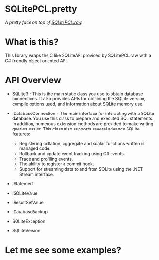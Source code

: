 SQLitePCL.pretty
================
*A pretty face on top of [SQLitePCL.raw](https://github.com/ericsink/SQLitePCL.raw).* 

# What is this?

This library wraps the C like SQLiteAPI provided by SQLitePCL.raw with a C# friendly object oriented API. 

# API Overview

* SQLite3 - This is the main static class you use to obtain database connections. It also provides APIs for obtaining the SQLite version, compile options used, and information about SQLite memory use.

* IDatabaseConnection - The main interface for interacting with a SQLite database. You use this class to prepare and executed SQL statements. In addition, numerous extension methods are provided to make writing queries easier. This class also supports several advance SQLite features:
  * Registering collation, aggregate and scalar functions written in managed code.
  * Rollback and update event tracking using C# events.
  * Trace and profiling events.
  * The ability to register a commit hook.
  * Support for streaming data to and from SQLite using the .NET Stream interface.

* IStatement
* ISQLiteValue
* IResultSetValue
* IDatabaseBackup
* SQLiteException
* SQLiteVersion

# Let me see some examples?
